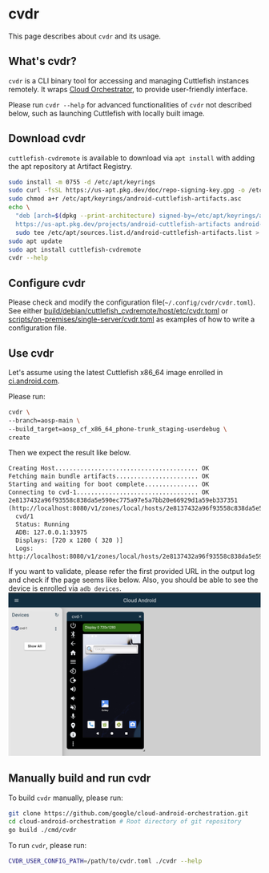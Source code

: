 # cvdr

This page describes about `cvdr` and its usage.

## What's cvdr?

`cvdr` is a CLI binary tool for accessing and managing Cuttlefish instances
remotely.
It wraps [Cloud Orchestrator](cloud_orchestrator.md), to provide user-friendly
interface.

Please run `cvdr --help` for advanced functionalities of `cvdr` not described
below, such as launching Cuttlefish with locally built image.

## Download cvdr

`cuttlefish-cvdremote` is available to download via `apt install` with adding
the apt repository at Artifact Registry.
```bash
sudo install -m 0755 -d /etc/apt/keyrings
sudo curl -fsSL https://us-apt.pkg.dev/doc/repo-signing-key.gpg -o /etc/apt/keyrings/android-cuttlefish-artifacts.asc
sudo chmod a+r /etc/apt/keyrings/android-cuttlefish-artifacts.asc
echo \
  "deb [arch=$(dpkg --print-architecture) signed-by=/etc/apt/keyrings/android-cuttlefish-artifacts.asc] \
  https://us-apt.pkg.dev/projects/android-cuttlefish-artifacts android-cuttlefish-nightly main" | \
  sudo tee /etc/apt/sources.list.d/android-cuttlefish-artifacts.list > /dev/null
sudo apt update
sudo apt install cuttlefish-cvdremote
cvdr --help
```

## Configure cvdr

Please check and modify the configuration file(`~/.config/cvdr/cvdr.toml`).
See either 
[build/debian/cuttlefish_cvdremote/host/etc/cvdr.toml](/build/debian/cuttlefish_cvdremote/host/etc/cvdr.toml)
or
[scripts/on-premises/single-server/cvdr.toml](/scripts/on-premises/single-server/cvdr.toml)
as examples of how to write a configuration file.

## Use cvdr

Let's assume using the latest Cuttlefish x86_64 image enrolled in
[ci.android.com](https://ci.android.com/).

Please run:
```bash
cvdr \
--branch=aosp-main \
--build_target=aosp_cf_x86_64_phone-trunk_staging-userdebug \
create
```

Then we expect the result like below.
```
Creating Host........................................ OK
Fetching main bundle artifacts....................... OK
Starting and waiting for boot complete............... OK
Connecting to cvd-1.................................. OK
2e8137432a96f93558c838da5e590ec775a97e5a7bb20e66929d1a59eb337351 (http://localhost:8080/v1/zones/local/hosts/2e8137432a96f93558c838da5e590ec775a97e5a7bb20e66929d1a59eb337351/)
  cvd/1
  Status: Running
  ADB: 127.0.0.1:33975
  Displays: [720 x 1280 ( 320 )]
  Logs: http://localhost:8080/v1/zones/local/hosts/2e8137432a96f93558c838da5e590ec775a97e5a7bb20e66929d1a59eb337351/cvds/1/logs/
```
If you want to validate, please refer the first provided URL in the output log
and check if the page seems like below.
Also, you should be able to see the device is enrolled via `adb devices`.
![cvdr_cf_creation](resources/cvdr_cf_creation_example.png)

## Manually build and run cvdr

To build `cvdr` manually, please run:
```bash
git clone https://github.com/google/cloud-android-orchestration.git
cd cloud-android-orchestration # Root directory of git repository
go build ./cmd/cvdr
```

To run `cvdr`, please run:
```bash
CVDR_USER_CONFIG_PATH=/path/to/cvdr.toml ./cvdr --help
```
